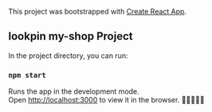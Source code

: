This project was bootstrapped with [Create React App](https://github.com/facebook/create-react-app).

## lookpin my-shop Project

In the project directory, you can run:

### `npm start`

Runs the app in the development mode.<br />
Open [http://localhost:3000](http://localhost:3000) to view it in the browser.
👏👏👏👏👏